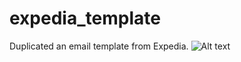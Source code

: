 # expedia_template
Duplicated an email template from Expedia.
![Alt text](http://desktop/expedia1.jpg "Top Screenshot")
